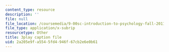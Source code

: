 ```yaml
---
content_type: resource
description: ''
file: null
file_location: /coursemedia/9-00sc-introduction-to-psychology-fall-2011/2a205e9fa5545fd4946f67cb2e6e0b61_SFPPw6sDHEI.vtt
file_type: application/x-subrip
resourcetype: Other
title: 3play caption file
uid: 2a205e9f-a554-5fd4-946f-67cb2e6e0b61
---
```

